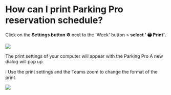 # How can I print Parking Pro reservation schedule?

<p class="no-margin">Click on the <b>Settings button ⚙️</b> next to the 'Week' button &gt; <b>select ' 🖨️ Print'</b>. </p>
<p class="no-margin"></p>
<div class="intercom-container"><img src="/assets/img/teams-pro/image_13.png"></div><p class="no-margin">The print settings of your computer will appear with the Parking Pro A new dialog will pop up.</p>
<p class="no-margin"></p>
<p class="no-margin">ℹ️ Use the print settings and the Teams zoom to change the format of the print.</p>
<p class="no-margin"></p>
<div class="intercom-container"><img src="/assets/img/teams-pro/image_14.png"></div>

<Intercom />
<Clarity />
<GoogleAnalytics />

